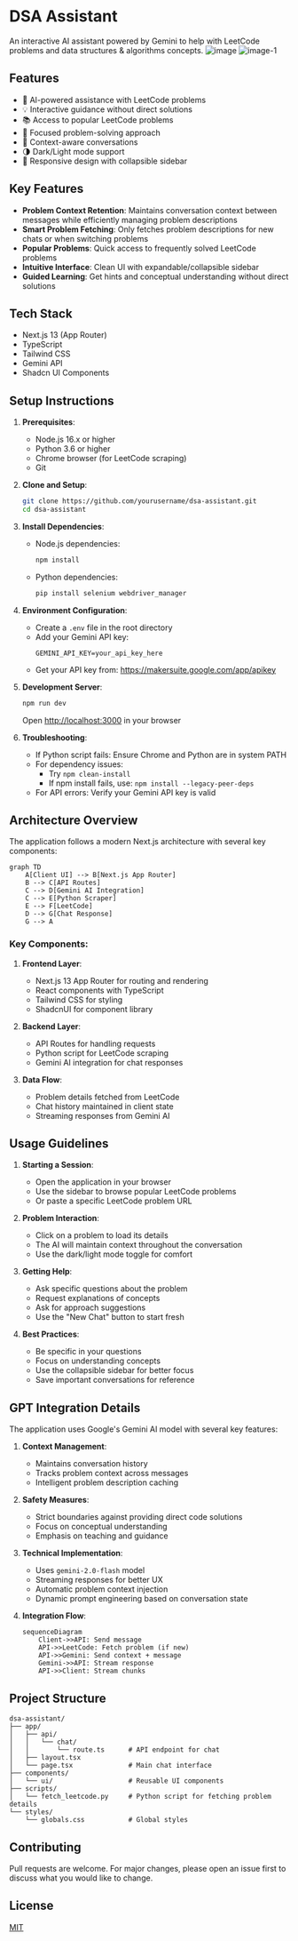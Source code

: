 # DSA Assistant

An interactive AI assistant powered by Gemini to help with LeetCode problems and data structures & algorithms concepts.
![image](image.png)
![image-1](image-1.png)

## Features

- 🤖 AI-powered assistance with LeetCode problems
- 💡 Interactive guidance without direct solutions
- 📚 Access to popular LeetCode problems
- 🎯 Focused problem-solving approach
- 🔄 Context-aware conversations
- 🌗 Dark/Light mode support
- 📱 Responsive design with collapsible sidebar

## Key Features

- **Problem Context Retention**: Maintains conversation context between messages while efficiently managing problem descriptions
- **Smart Problem Fetching**: Only fetches problem descriptions for new chats or when switching problems
- **Popular Problems**: Quick access to frequently solved LeetCode problems
- **Intuitive Interface**: Clean UI with expandable/collapsible sidebar
- **Guided Learning**: Get hints and conceptual understanding without direct solutions

## Tech Stack

- Next.js 13 (App Router)
- TypeScript
- Tailwind CSS
- Gemini API
- Shadcn UI Components

## Setup Instructions

1. **Prerequisites**:
   - Node.js 16.x or higher
   - Python 3.6 or higher
   - Chrome browser (for LeetCode scraping)
   - Git

2. **Clone and Setup**:
   ```bash
   git clone https://github.com/yourusername/dsa-assistant.git
   cd dsa-assistant
   ```

3. **Install Dependencies**:
   - Node.js dependencies:
     ```bash
     npm install
     ```
   - Python dependencies:
     ```bash
     pip install selenium webdriver_manager
     ```

4. **Environment Configuration**:
   - Create a `.env` file in the root directory
   - Add your Gemini API key:
     ```
     GEMINI_API_KEY=your_api_key_here
     ```
   - Get your API key from: https://makersuite.google.com/app/apikey

5. **Development Server**:
   ```bash
   npm run dev
   ```
   Open [http://localhost:3000](http://localhost:3000) in your browser

6. **Troubleshooting**:
   - If Python script fails: Ensure Chrome and Python are in system PATH
   - For dependency issues: 
     - Try `npm clean-install`
     - If npm install fails, use: `npm install --legacy-peer-deps`
   - For API errors: Verify your Gemini API key is valid

## Architecture Overview

The application follows a modern Next.js architecture with several key components:

```mermaid
graph TD
    A[Client UI] --> B[Next.js App Router]
    B --> C[API Routes]
    C --> D[Gemini AI Integration]
    C --> E[Python Scraper]
    E --> F[LeetCode]
    D --> G[Chat Response]
    G --> A
```

### Key Components:

1. **Frontend Layer**:
   - Next.js 13 App Router for routing and rendering
   - React components with TypeScript
   - Tailwind CSS for styling
   - ShadcnUI for component library

2. **Backend Layer**:
   - API Routes for handling requests
   - Python script for LeetCode scraping
   - Gemini AI integration for chat responses

3. **Data Flow**:
   - Problem details fetched from LeetCode
   - Chat history maintained in client state
   - Streaming responses from Gemini AI

## Usage Guidelines

1. **Starting a Session**:
   - Open the application in your browser
   - Use the sidebar to browse popular LeetCode problems
   - Or paste a specific LeetCode problem URL

2. **Problem Interaction**:
   - Click on a problem to load its details
   - The AI will maintain context throughout the conversation
   - Use the dark/light mode toggle for comfort

3. **Getting Help**:
   - Ask specific questions about the problem
   - Request explanations of concepts
   - Ask for approach suggestions
   - Use the "New Chat" button to start fresh

4. **Best Practices**:
   - Be specific in your questions
   - Focus on understanding concepts
   - Use the collapsible sidebar for better focus
   - Save important conversations for reference

## GPT Integration Details

The application uses Google's Gemini AI model with several key features:

1. **Context Management**:
   - Maintains conversation history
   - Tracks problem context across messages
   - Intelligent problem description caching

2. **Safety Measures**:
   - Strict boundaries against providing direct code solutions
   - Focus on conceptual understanding
   - Emphasis on teaching and guidance

3. **Technical Implementation**:
   - Uses `gemini-2.0-flash` model
   - Streaming responses for better UX
   - Automatic problem context injection
   - Dynamic prompt engineering based on conversation state

4. **Integration Flow**:
   ```mermaid
   sequenceDiagram
       Client->>API: Send message
       API->>LeetCode: Fetch problem (if new)
       API->>Gemini: Send context + message
       Gemini->>API: Stream response
       API->>Client: Stream chunks
   ```

## Project Structure

```
dsa-assistant/
├── app/
│   ├── api/
│   │   └── chat/
│   │       └── route.ts      # API endpoint for chat
│   ├── layout.tsx
│   └── page.tsx              # Main chat interface
├── components/
│   └── ui/                   # Reusable UI components
├── scripts/
│   └── fetch_leetcode.py     # Python script for fetching problem details
└── styles/
    └── globals.css           # Global styles
```

## Contributing

Pull requests are welcome. For major changes, please open an issue first to discuss what you would like to change.

## License

[MIT](https://choosealicense.com/licenses/mit/)
